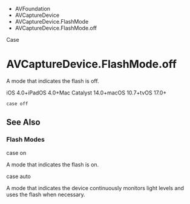 

- AVFoundation
- AVCaptureDevice
- AVCaptureDevice.FlashMode
-  AVCaptureDevice.FlashMode.off 

Case

# AVCaptureDevice.FlashMode.off

A mode that indicates the flash is off.

iOS 4.0+iPadOS 4.0+Mac Catalyst 14.0+macOS 10.7+tvOS 17.0+

``` source
case off
```

## See Also

### Flash Modes

case on

A mode that indicates the flash is on.

case auto

A mode that indicates the device continuously monitors light levels and uses the flash when necessary.

